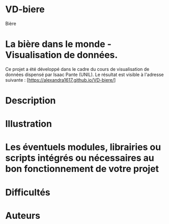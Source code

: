 # VD-biere
Bière

# La bière dans le monde - Visualisation de données. 
 
Ce projet a été développé dans le cadre du cours de visualisation de données dispensé par Isaac Pante (UNIL).
Le résultat est visible à l'adresse suivante : [https://alexandra1617.github.io/VD-biere/]

# Description

# Illustration

# Les éventuels modules, librairies ou scripts intégrés ou nécessaires au bon fonctionnement de votre projet

# Difficultés

# Auteurs
